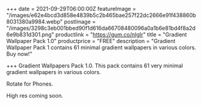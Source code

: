 +++
date = 2021-09-29T06:00:00Z
featureImage = "/images/e62e4bcd3d858e4839b5c2b465bae257f22dc2666e91f438860b8031380a9984.webp"
postImage = "/images/3298c3eb001bbed90f1d616da66708480096a0a1b6e81bd4f8a2d6e9b831d301.png"
productlink = "https://gum.co/nIgIr"
title = "Gradient Wallpaper Pack 1.0"
productprice = "FREE"
description = "Gradient Wallpaper Pack 1 contains 61 minimal gradient wallpapers in various colors. Buy now!"

+++
Gradient Wallpapers Pack 1.0. This pack contains 61 very minimal gradient wallpapers in various colors.

Rotate for Phones.

High res coming soon.
